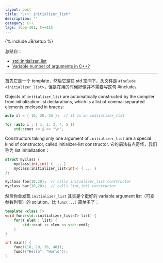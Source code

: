 ```yaml
---
layout: post
title: "C++: initializer_list"
description: ""
category: C++
tags: [Cpp-101, C++11]
---
```

{% include JB/setup %}

总结自：

- [std::initializer_list](http://www.cplusplus.com/reference/initializer_list/initializer_list/)
- [Variable number of arguments in C++?](http://stackoverflow.com/questions/1657883/variable-number-of-arguments-in-c)

-----

首先它是一个 template，然后它是在 std 空间下，头文件是 `#include <initializer_list>`，但是在用的时候好像并不需要写这句 #include。

Objects of `initializer_list` are automatically constructed by the compiler from initialization list declarations, which is a list of comma-separated elements enclosed in braces:

```cpp
auto il = { 10, 20, 30 };  // il is an initializer_list 

for (auto i : { 1, 2, 3, 4, 5 })
	std::cout << i << "\n";
```

Constructors taking only one argument of `initializer_list` are a special kind of constructor, called initializer-list constructor. 它的语法有点奇怪，我们称为 list initialization：

```cpp
struct myclass {
	myclass(int,int) { ... }
	myclass(initializer_list<int>) { ... }
};

myclass foo{10,20};  // calls initializer_list constructor
myclass bar(10,20);  // calls (int,int) constructor 
```

然后你会发现 `initializer_list` 其实是个挺好的 variable argument list（可变参数列表）的 solution，比 `func(...)` 简单多了：

```cpp
template <class T>
void func(std::initializer_list<T> list) {
    for(T elem : list) {
        std::cout << elem << std::endl;
    }
}

int main() {
	func({10, 20, 30, 40});
	func({"Hello", "World"});
}
```
